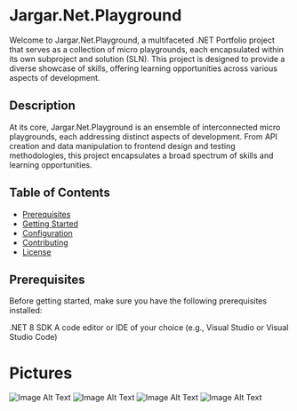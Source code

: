 ﻿# Jargar.Net.Playground
Welcome to Jargar.Net.Playground, a multifaceted .NET Portfolio project that serves as a collection of micro playgrounds, each encapsulated within its own subproject and solution (SLN). 
This project is designed to provide a diverse showcase of skills, offering learning opportunities across various aspects of development.

## Description
At its core, Jargar.Net.Playground is an ensemble of interconnected micro playgrounds, each addressing distinct aspects of development. 
From API creation and data manipulation to frontend design and testing methodologies, this project encapsulates a broad spectrum of skills and learning opportunities.


## Table of Contents
- [Prerequisites](#prerequisites)
- [Getting Started](#getting-started)
- [Configuration](#configuration)
- [Contributing](#contributing)
- [License](#license)

## Prerequisites
Before getting started, make sure you have the following prerequisites installed:

.NET 8 SDK
A code editor or IDE of your choice (e.g., Visual Studio or Visual Studio Code)


# Pictures
![Image Alt Text](Pictures/benchmark.jpg)
![Image Alt Text](Pictures/website.jpg)
![Image Alt Text](Pictures/searchresult.jpg)
![Image Alt Text](Pictures/testsuite.jpg)

